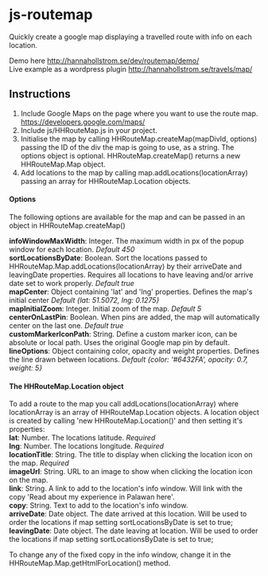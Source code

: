 # js-routemap
Quickly create a google map displaying a travelled route with info on each location.

Demo here http://hannahollstrom.se/dev/routemap/demo/  
Live example as a wordpress plugin http://hannahollstrom.se/travels/map/

## Instructions
1. Include Google Maps on the page where you want to use the route map. https://developers.google.com/maps/
2. Include js/HHRouteMap.js in your project.
3. Initialise the map by calling HHRouteMap.createMap(mapDivId, options) passing the ID of the div the map is going to use, as a string. The options object is optional. HHRouteMap.createMap() returns a new HHRouteMap.Map object.
4. Add locations to the map by calling map.addLocations(locationArray) passing an array for HHRouteMap.Location objects.

#### Options

The following options are available for the map and can be passed in an object in HHRouteMap.createMap()  

**infoWindowMaxWidth**: Integer. The maximum width in px of the popup window for each location. *Default 450*  
**sortLocationsByDate**: Boolean. Sort the locations passed to HHRouteMap.Map.addLocations(locationArray) by their arriveDate and leavingDate properties. Requires all locations to have leaving and/or arrive date set to work properly. *Default true*  
**mapCenter**: Object containing 'lat' and 'lng' properties. Defines the map's initial center *Default {lat: 51.5072, lng: 0.1275}*  
**mapInitialZoom**: Integer. Initial zoom of the map. *Default 5*  
**centerOnLastPin**: Boolean. When pins are added, the map will automatically center on the last one. *Default true*  
**customMarkerIconPath**: String. Define a custom marker icon, can be absolute or local path. Uses the original Google map pin by default.  
**lineOptions**: Object containing color, opacity and weight properties. Defines the line drawn between locations. *Default {color: '#6432FA', opacity: 0.7, weight: 5}*  

#### The HHRouteMap.Location object
To add a route to the map you call addLocations(locationArray) where locationArray is an array of HHRouteMap.Location objects. A location object is created by calling 'new HHRouteMap.Location()' and then setting it's properties:  
**lat**: Number. The locations latitude. *Required*  
**lng**: Number. The locations longitude. *Required*  
**locationTitle**: String. The title to display when clicking the location icon on the map. *Required*  
**imageUrl**: String. URL to an image to show when clicking the location icon on the map.  
**link**: String. A link to add to the location's info window. Will link with the copy 'Read about my experience in Palawan here'.  
**copy**: String. Text to add to the location's info window.  
**arriveDate**: Date object. The date arrived at this location. Will be used to order the locations if map setting sortLocationsByDate is set to true;
**leavingDate**: Date object. The date leaving at location. Will be used to order the locations if map setting sortLocationsByDate is set to true;

To change any of the fixed copy in the info window, change it in the HHRouteMap.Map.getHtmlForLocation() method.
